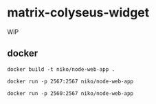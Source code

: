 # matrix-colyseus-widget

WIP

## docker

`docker build -t niko/node-web-app .`

`docker run -p 2567:2567 niko/node-web-app`


`docker run -p 2560:2567 niko/node-web-app`
